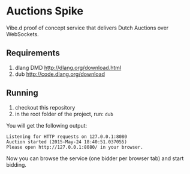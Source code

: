 # Auctions Spike

Vibe.d proof of concept service that delivers Dutch Auctions over WebSockets.

## Requirements

1. dlang DMD http://dlang.org/download.html
2. dub http://code.dlang.org/download

## Running

1. checkout this repository
2. in the root folder of the project, run: ```dub```

You will get the following output:

```
Listening for HTTP requests on 127.0.0.1:8080
Auction started (2015-May-24 18:40:51.037055)
Please open http://127.0.0.1:8080/ in your browser.
```

Now you can browse the service (one bidder per browser tab) and start bidding.

